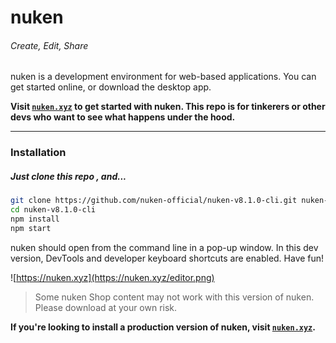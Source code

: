 # nuken 
###### Create, Edit, Share

nuken is a development environment for web-based applications. You can get started online, or download the desktop app.

**Visit [``nuken.xyz``](http://nuken.xyz/) to get started with nuken. This repo is for tinkerers or other devs who want to see what happens under the hood.**

-------
### Installation
##### Just clone this repo , and...
[]()
```sh
git clone https://github.com/nuken-official/nuken-v8.1.0-cli.git nuken-v8.1.0-cli
cd nuken-v8.1.0-cli
npm install
npm start
```
nuken should open from the command line in a pop-up window. In this dev version, DevTools and developer keyboard shortcuts are enabled. Have fun!

![https://nuken.xyz](https://nuken.xyz/editor.png)

>Some nuken Shop content may not work with this version of nuken. Please download at your own risk.

**If you're looking to install a production version of nuken, visit [``nuken.xyz``](http://nuken.xyz/).**
